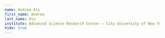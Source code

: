 ```yaml
---
name: Andrea Alu
first_name: Andrea
last_name: Alu
institute: Advanced Science Research Center – City University of New York
hide: true
---
```

